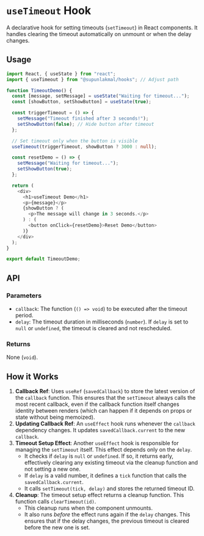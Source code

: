 # `useTimeout` Hook

A declarative hook for setting timeouts (`setTimeout`) in React components. It handles clearing the timeout automatically on unmount or when the delay changes.

## Usage

```typescript
import React, { useState } from "react";
import { useTimeout } from "@supunlakmal/hooks"; // Adjust path

function TimeoutDemo() {
  const [message, setMessage] = useState("Waiting for timeout...");
  const [showButton, setShowButton] = useState(true);

  const triggerTimeout = () => {
    setMessage("Timeout finished after 3 seconds!");
    setShowButton(false); // Hide button after timeout
  };

  // Set timeout only when the button is visible
  useTimeout(triggerTimeout, showButton ? 3000 : null);

  const resetDemo = () => {
    setMessage("Waiting for timeout...");
    setShowButton(true);
  };

  return (
    <div>
      <h1>useTimeout Demo</h1>
      <p>{message}</p>
      {showButton ? (
        <p>The message will change in 3 seconds.</p>
      ) : (
        <button onClick={resetDemo}>Reset Demo</button>
      )}
    </div>
  );
}

export default TimeoutDemo;
```

## API

### Parameters

- `callback`: The function (`() => void`) to be executed after the timeout period.
- `delay`: The timeout duration in milliseconds (`number`). If `delay` is set to `null` or `undefined`, the timeout is cleared and not rescheduled.

### Returns

None (`void`).

## How it Works

1.  **Callback Ref**: Uses `useRef` (`savedCallback`) to store the latest version of the `callback` function. This ensures that the `setTimeout` always calls the most recent callback, even if the callback function itself changes identity between renders (which can happen if it depends on props or state without being memoized).
2.  **Updating Callback Ref**: An `useEffect` hook runs whenever the `callback` dependency changes. It updates `savedCallback.current` to the new `callback`.
3.  **Timeout Setup Effect**: Another `useEffect` hook is responsible for managing the `setTimeout` itself. This effect depends only on the `delay`.
    - It checks if `delay` is `null` or `undefined`. If so, it returns early, effectively clearing any existing timeout via the cleanup function and not setting a new one.
    - If `delay` is a valid number, it defines a `tick` function that calls the `savedCallback.current`.
    - It calls `setTimeout(tick, delay)` and stores the returned timeout ID.
4.  **Cleanup**: The timeout setup effect returns a cleanup function. This function calls `clearTimeout(id)`.
    - This cleanup runs when the component unmounts.
    - It also runs _before_ the effect runs again if the `delay` changes. This ensures that if the delay changes, the previous timeout is cleared before the new one is set.
